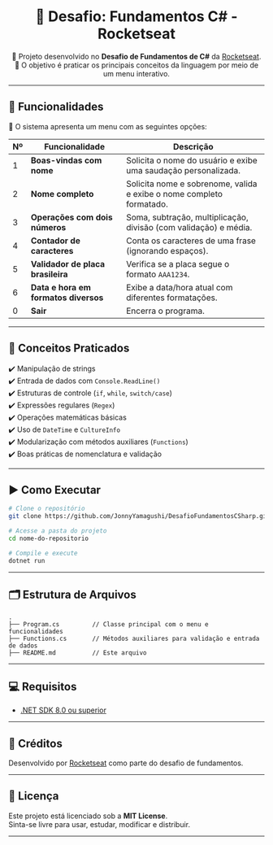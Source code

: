 <div align="center">

# 🚀 Desafio: Fundamentos C# - Rocketseat

🔧 Projeto desenvolvido no **Desafio de Fundamentos de C#** da [Rocketseat](https://www.rocketseat.com.br/).  
🎯 O objetivo é praticar os principais conceitos da linguagem por meio de um menu interativo.

</div>

---

## 🧩 Funcionalidades

📌 O sistema apresenta um menu com as seguintes opções:

| Nº | Funcionalidade | Descrição |
|----|----------------|-----------|
| 1  | **Boas-vindas com nome** | Solicita o nome do usuário e exibe uma saudação personalizada. |
| 2  | **Nome completo** | Solicita nome e sobrenome, valida e exibe o nome completo formatado. |
| 3  | **Operações com dois números** | Soma, subtração, multiplicação, divisão (com validação) e média. |
| 4  | **Contador de caracteres** | Conta os caracteres de uma frase (ignorando espaços). |
| 5  | **Validador de placa brasileira** | Verifica se a placa segue o formato `AAA1234`. |
| 6  | **Data e hora em formatos diversos** | Exibe a data/hora atual com diferentes formatações. |
| 0  | **Sair** | Encerra o programa. |

---

## 🧠 Conceitos Praticados

✔️ Manipulação de strings  
✔️ Entrada de dados com `Console.ReadLine()`  
✔️ Estruturas de controle (`if`, `while`, `switch/case`)  
✔️ Expressões regulares (`Regex`)  
✔️ Operações matemáticas básicas  
✔️ Uso de `DateTime` e `CultureInfo`  
✔️ Modularização com métodos auxiliares (`Functions`)  
✔️ Boas práticas de nomenclatura e validação  

---

## ▶️ Como Executar

```bash
# Clone o repositório
git clone https://github.com/JonnyYamagushi/DesafioFundamentosCSharp.git

# Acesse a pasta do projeto
cd nome-do-repositorio

# Compile e execute
dotnet run
```

---

## 🗂️ Estrutura de Arquivos

```
.
├── Program.cs         // Classe principal com o menu e funcionalidades
├── Functions.cs       // Métodos auxiliares para validação e entrada de dados
├── README.md          // Este arquivo
```

---

## 💻 Requisitos

- [.NET SDK 8.0 ou superior](https://dotnet.microsoft.com/download)

---

## 🙌 Créditos

Desenvolvido por [Rocketseat](https://www.rocketseat.com.br/) como parte do desafio de fundamentos.

---

## 📄 Licença

Este projeto está licenciado sob a **MIT License**.  
Sinta-se livre para usar, estudar, modificar e distribuir.

---
